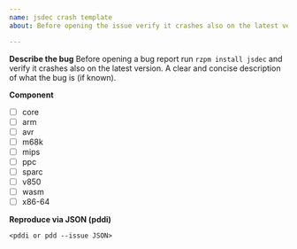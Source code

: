 ```yaml
---
name: jsdec crash template
about: Before opening the issue verify it crashes also on the latest version

---
```


**Describe the bug**
Before opening a bug report run `rzpm install jsdec` and verify it crashes also on the latest version.
A clear and concise description of what the bug is (if known).

**Component**
- [ ] core
- [ ] arm
- [ ] avr
- [ ] m68k
- [ ] mips
- [ ] ppc
- [ ] sparc
- [ ] v850
- [ ] wasm
- [ ] x86-64

**Reproduce via JSON (pddi)**
```
<pddi or pdd --issue JSON>
```
